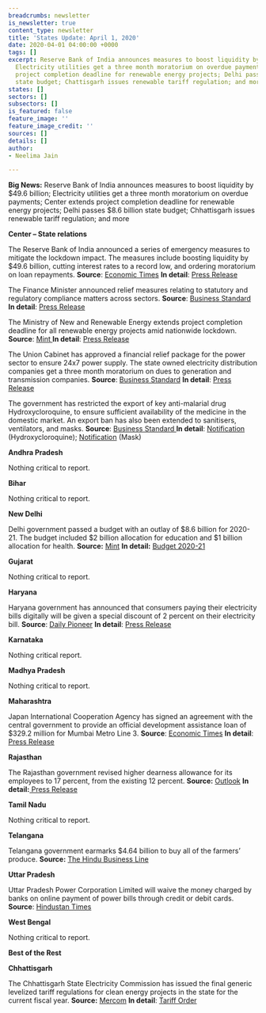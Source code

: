```yaml
---
breadcrumbs: newsletter
is_newsletter: true
content_type: newsletter
title: 'States Update: April 1, 2020'
date: 2020-04-01 04:00:00 +0000
tags: []
excerpt: Reserve Bank of India announces measures to boost liquidity by $49.6 billion;
  Electricity utilities get a three month moratorium on overdue payments; Center extends
  project completion deadline for renewable energy projects; Delhi passes $8.6 billion
  state budget; Chattisgarh issues renewable tariff regulation; and more
states: []
sectors: []
subsectors: []
is_featured: false
feature_image: ''
feature_image_credit: ''
sources: []
details: []
author:
- Neelima Jain

---
```

**Big News:** Reserve Bank of India announces measures to boost liquidity by $49.6 billion; Electricity utilities get a three month moratorium on overdue payments; Center extends project completion deadline for renewable energy projects; Delhi passes $8.6 billion state budget; Chhattisgarh issues renewable tariff regulation; and more

**Center – State relations**

The Reserve Bank of India announced a series of emergency measures to mitigate the lockdown impact. The measures include boosting liquidity by $49.6 billion, cutting interest rates to a record low, and ordering moratorium on loan repayments. **Source**: [Economic Times](https://economictimes.indiatimes.com/news/economy/policy/rbi-joins-coronavirus-fight-rolls-out-big-bang-rate-move/articleshow/74840568.cms) **In detail**: [Press Release](https://www.rbi.org.in/Scripts/BS_PressReleaseDisplay.aspx?prid=49582)

The Finance Minister announced relief measures relating to statutory and regulatory compliance matters across sectors. **Source**: [Business Standard](https://www.businesstoday.in/current/economy-politics/coronavirus-relief-measures-key-announcements-by-fm-sitharaman-to-deal-with-pandemic-induced-economic-crisis/story/399107.html) **In detail**: [Press Release](https://pib.gov.in/PressReleseDetail.aspx?PRID=1607942)

The Ministry of New and Renewable Energy extends project completion deadline for all renewable energy projects amid nationwide lockdown. **Source**: [Mint ](https://www.livemint.com/news/india/centre-extends-deadline-for-all-renewable-energy-projects-amid-lockdown-11585249710754.html)**In detail**: [Press Release](https://pib.gov.in/PressReleseDetail.aspx?PRID=1608265)

The Union Cabinet has approved a financial relief package for the power sector to ensure 24x7 power supply. The state owned electricity distribution companies get a three month moratorium on dues to generation and transmission companies. **Source**: [Business Standard](https://www.businesstoday.in/sectors/energy/coronavirus-lockdown-discoms-get-3-months-for-payment-to-ensure-24x7-power-supply/story/399490.html) **In detail**: [Press Release](https://pib.gov.in/PressReleseDetail.aspx?PRID=1608718)

The government has restricted the export of key anti-malarial drug Hydroxycloroquine, to ensure sufficient availability of the medicine in the domestic market. An export ban has also been extended to sanitisers, ventilators, and masks. **Source**: [Business Standard ](https://www.business-standard.com/article/current-affairs/govt-bans-export-of-key-malaria-drug-to-deal-with-coronavirus-outbreak-120032500324_1.html)**In detail**: [Notification](https://dgft.gov.in/sites/default/files/notification%2054_0.pdf) (Hydroxycloroquine); [Notification](https://dgft.gov.in/sites/default/files/Noti%2052_0.pdf) (Mask)

**Andhra Pradesh**

Nothing critical to report.

**Bihar**

Nothing critical to report.

**New Delhi**

Delhi government passed a budget with an outlay of $8.6 billion for 2020-21. The budget included $2 billion allocation for education and $1 billion allocation for health. **Source:** [Mint](https://www.livemint.com/news/india/delhi-allocates-rs50-crore-for-corona-in-its-budget-11584967099244.html) **In detail:** [Budget 2020-21](http://finance.delhigovt.nic.in/sites/default/files/All-PDF/Budget%20at%20a%20Glance%202020-21.pdf)

**Gujarat**

Nothing critical to report.

**Haryana**

Haryana government has announced that consumers paying their electricity bills digitally will be given a special discount of 2 percent on their electricity bill. **Source**: [Daily Pioneer](https://www.dailypioneer.com/2020/state-editions/no-surcharge-on-electricity-bill-in-hry.html) **In detail**: [Press Release](https://prharyana.gov.in/en/haryana-power-and-jail-minister-mr-ranjit-singh-said-that-due-to-the-corona-virus-epidemic-allcash)

**Karnataka**

Nothing critical report.

**Madhya Pradesh**

Nothing critical to report.

**Maharashtra**

Japan International Cooperation Agency has signed an agreement with the central government to provide an official development assistance loan of $329.2 million for Mumbai Metro Line 3. **Source**: [Economic Times](https://economictimes.indiatimes.com/industry/transportation/railways/mumbai-metro-line-3-gets-rs-2480-cr-jica-loan/articleshow/74850480.cms) **In detail**: [Press Release](https://www.jica.go.jp/english/news/press/2019/20200330_31_en.html)

**Rajasthan**

The Rajasthan government revised higher dearness allowance for its employees to 17 percent, from the existing 12 percent. **Source:** [Outlook](https://www.outlookindia.com/newsscroll/rajasthan-govt-raises-dearness-allowance-to-17-pc/1781988) **In detail:**[ Press Release](http://dipr.rajasthan.gov.in/content/dipr/en/news-detail.205467.html)

**Tamil Nadu**

Nothing critical to report.

**Telangana**

Telangana government earmarks $4.64 billion to buy all of the farmers’ produce. **Source:** [The Hindu Business Line](https://www.thehindubusinessline.com/news/telangana-govt-to-buy-entire-rabi-output-traders-can-too-if-they-pay-msp/article31198394.ece)

**Uttar Pradesh**

Uttar Pradesh Power Corporation Limited will waive the money charged by banks on online payment of power bills through credit or debit cards. **Source**: [Hindustan Times](https://www.hindustantimes.com/cities/lockdown-no-fee-on-online-payment-of-power-bills/story-ox2F1eMwIM4pj4AvGDQJzI.html)

**West Bengal**

Nothing critical to report.

**Best of the Rest**

**Chhattisgarh**

The Chhattisgarh State Electricity Commission has issued the final generic levelized tariff regulations for clean energy projects in the state for the current fiscal year. **Source:** [Mercom](https://mercomindia.com/chhattisgarh-levelized-tariffs-solar-renewable/) **In detail**: [Tariff Order](http://www.cserc.gov.in/pdf/Order%20in%202020/01%20of%202020.pdf)
